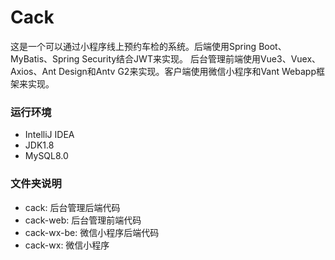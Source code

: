# Cack
这是一个可以通过小程序线上预约车检的系统。后端使用Spring Boot、MyBatis、Spring Security结合JWT来实现。
后台管理前端使用Vue3、Vuex、Axios、Ant Design和Antv G2来实现。客户端使用微信小程序和Vant Webapp框架来实现。

### 运行环境
- IntelliJ IDEA
- JDK1.8
- MySQL8.0

### 文件夹说明
- cack: 后台管理后端代码
- cack-web: 后台管理前端代码
- cack-wx-be: 微信小程序后端代码
- cack-wx: 微信小程序
